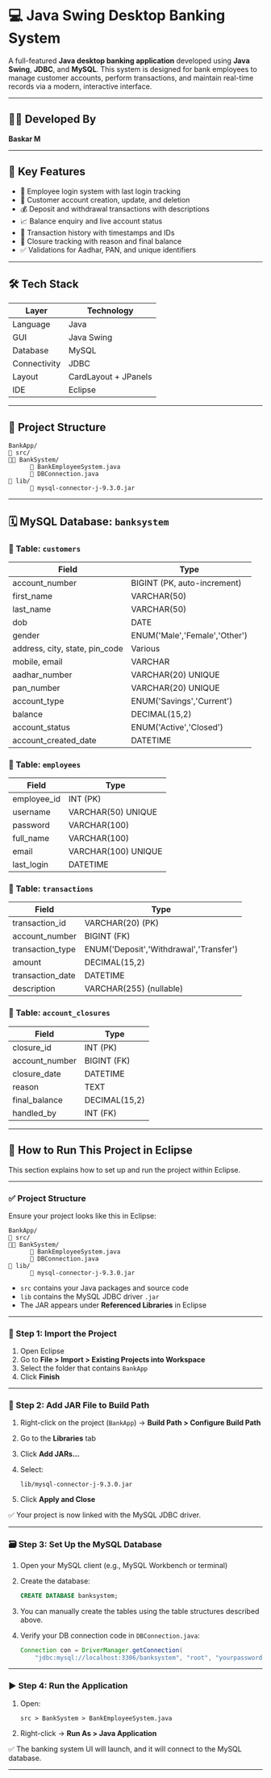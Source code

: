# 💻 Java Swing Desktop Banking System

A full-featured **Java desktop banking application** developed using **Java Swing**, **JDBC**, and **MySQL**. This system is designed for bank employees to manage customer accounts, perform transactions, and maintain real-time records via a modern, interactive interface.

---

## 👨‍💼 Developed By

**Baskar M**

---

## 🚀 Key Features

* 🔐 Employee login system with last login tracking
* 👤 Customer account creation, update, and deletion
* 💰 Deposit and withdrawal transactions with descriptions
* 📈 Balance enquiry and live account status
* 📜 Transaction history with timestamps and IDs
* 📌 Closure tracking with reason and final balance
* ✅ Validations for Aadhar, PAN, and unique identifiers

---

## 🛠️ Tech Stack

| Layer        | Technology           |
| ------------ | -------------------- |
| Language     | Java                 |
| GUI          | Java Swing           |
| Database     | MySQL                |
| Connectivity | JDBC                 |
| Layout       | CardLayout + JPanels |
| IDE          | Eclipse              |

---

## 📁 Project Structure

```
BankApp/
🔹 src/
🔹🔹 BankSystem/
      🔹 BankEmployeeSystem.java
      🔹 DBConnection.java
🔹 lib/
      🔹 mysql-connector-j-9.3.0.jar
```

---

## 🗓️ MySQL Database: `banksystem`

### 🔹 Table: `customers`

| Field                           | Type                          |
| ------------------------------- | ----------------------------- |
| account\_number                 | BIGINT (PK, auto-increment)   |
| first\_name                     | VARCHAR(50)                   |
| last\_name                      | VARCHAR(50)                   |
| dob                             | DATE                          |
| gender                          | ENUM('Male','Female','Other') |
| address, city, state, pin\_code | Various                       |
| mobile, email                   | VARCHAR                       |
| aadhar\_number                  | VARCHAR(20) UNIQUE            |
| pan\_number                     | VARCHAR(20) UNIQUE            |
| account\_type                   | ENUM('Savings','Current')     |
| balance                         | DECIMAL(15,2)                 |
| account\_status                 | ENUM('Active','Closed')       |
| account\_created\_date          | DATETIME                      |

### 🔹 Table: `employees`

| Field        | Type                |
| ------------ | ------------------- |
| employee\_id | INT (PK)            |
| username     | VARCHAR(50) UNIQUE  |
| password     | VARCHAR(100)        |
| full\_name   | VARCHAR(100)        |
| email        | VARCHAR(100) UNIQUE |
| last\_login  | DATETIME            |

### 🔹 Table: `transactions`

| Field             | Type                                    |
| ----------------- | --------------------------------------- |
| transaction\_id   | VARCHAR(20) (PK)                        |
| account\_number   | BIGINT (FK)                             |
| transaction\_type | ENUM('Deposit','Withdrawal','Transfer') |
| amount            | DECIMAL(15,2)                           |
| transaction\_date | DATETIME                                |
| description       | VARCHAR(255) (nullable)                 |

### 🔹 Table: `account_closures`

| Field           | Type          |
| --------------- | ------------- |
| closure\_id     | INT (PK)      |
| account\_number | BIGINT (FK)   |
| closure\_date   | DATETIME      |
| reason          | TEXT          |
| final\_balance  | DECIMAL(15,2) |
| handled\_by     | INT (FK)      |

---

## 🧪 How to Run This Project in Eclipse

This section explains how to set up and run the project within Eclipse.

---

### ✅ Project Structure

Ensure your project looks like this in Eclipse:

```
BankApp/
🔹 src/
🔹🔹 BankSystem/
      🔹 BankEmployeeSystem.java
      🔹 DBConnection.java
🔹 lib/
      🔹 mysql-connector-j-9.3.0.jar
```

* `src` contains your Java packages and source code
* `lib` contains the MySQL JDBC driver `.jar`
* The JAR appears under **Referenced Libraries** in Eclipse

---

### 🔧 Step 1: Import the Project

1. Open Eclipse
2. Go to **File > Import > Existing Projects into Workspace**
3. Select the folder that contains `BankApp`
4. Click **Finish**

---

### 🧬 Step 2: Add JAR File to Build Path

1. Right-click on the project (`BankApp`) → **Build Path > Configure Build Path**
2. Go to the **Libraries** tab
3. Click **Add JARs...**
4. Select:

   ```
   lib/mysql-connector-j-9.3.0.jar
   ```
5. Click **Apply and Close**

✅ Your project is now linked with the MySQL JDBC driver.

---

### 🗃️ Step 3: Set Up the MySQL Database

1. Open your MySQL client (e.g., MySQL Workbench or terminal)

2. Create the database:

   ```sql
   CREATE DATABASE banksystem;
   ```

3. You can manually create the tables using the table structures described above.

4. Verify your DB connection code in `DBConnection.java`:

   ```java
   Connection con = DriverManager.getConnection(
       "jdbc:mysql://localhost:3306/banksystem", "root", "yourpassword");
   ```

---

### ▶️ Step 4: Run the Application

1. Open:

   ```
   src > BankSystem > BankEmployeeSystem.java
   ```

2. Right-click → **Run As > Java Application**

✅ The banking system UI will launch, and it will connect to the MySQL database.

---
